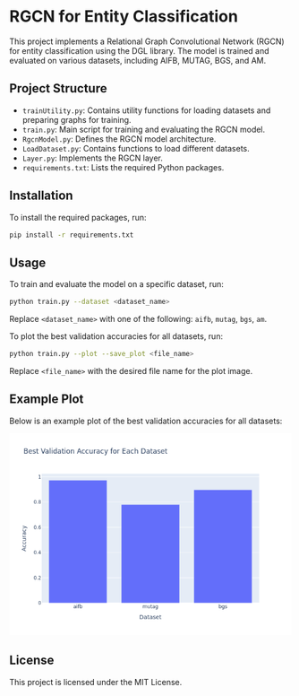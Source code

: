 # RGCN for Entity Classification

This project implements a Relational Graph Convolutional Network (RGCN) for entity classification using the DGL library. The model is trained and evaluated on various datasets, including AIFB, MUTAG, BGS, and AM.

## Project Structure

- `trainUtility.py`: Contains utility functions for loading datasets and preparing graphs for training.
- `train.py`: Main script for training and evaluating the RGCN model.
- `RgcnModel.py`: Defines the RGCN model architecture.
- `LoadDataset.py`: Contains functions to load different datasets.
- `Layer.py`: Implements the RGCN layer.
- `requirements.txt`: Lists the required Python packages.

## Installation

To install the required packages, run:

```bash
pip install -r requirements.txt
```

## Usage

To train and evaluate the model on a specific dataset, run:

```bash
python train.py --dataset <dataset_name>
```

Replace `<dataset_name>` with one of the following: `aifb`, `mutag`, `bgs`, `am`.

To plot the best validation accuracies for all datasets, run:

```bash
python train.py --plot --save_plot <file_name>
```

Replace `<file_name>` with the desired file name for the plot image.

## Example Plot

Below is an example plot of the best validation accuracies for all datasets:

![Best Validation Accuracy](best_validation_accuracies.png)

## License

This project is licensed under the MIT License.
